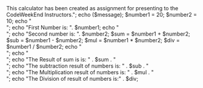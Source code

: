 <?php
// This calculator has been created as assignment for presenting to the CodeWeekEnd Instructors.
//This Assignment is created by Talabuddin Gheyasi, CodeWeekEnd Online Student.

$message="<h3 style='color:blue'>This calculator has been created as assignment for presenting to the CodeWeekEnd Instructors.</h3>";
echo ($message);
$number1 = 20;
$number2 = 10;
 echo "<br>";
echo "First Number is: ". $number1; echo "<br>"; 
 echo "Second number is: ". $number2; 
$sum = $number1 + $number2; 
$sub = $number1 - $number2;
$mul = $number1 * $number2;
$div = $number1 / $number2; 
 
echo "<br>";
echo "<br>";
echo "The Result of sum is is: " . $sum . "<br>";
echo "The subtraction result of numbers is: " . $sub . "<br>";
echo "The Multiplication result of numbers is: " . $mul . "<br>";
echo "The Division of result of numbers is:" . $div;
 
